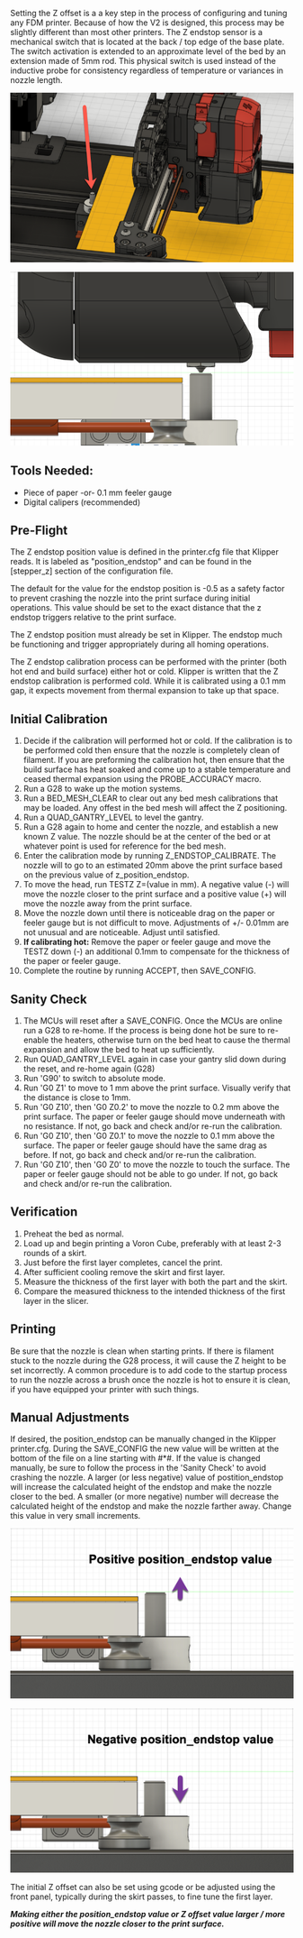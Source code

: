 Setting the Z offset is a a key step in the process of configuring and tuning any FDM printer.  Because of how the V2 is designed, this process may be slightly different than most other printers.  The Z endstop sensor is a mechanical switch that is located at the back / top edge of the base plate.  The switch activation is extended to an approximate level of the bed by an extension made of 5mm rod.  This physical switch is used instead of the inductive probe for consistency regardless of temperature or variances in nozzle length.

![](./images/v2_z_endstop_location.png)

![](./images/v2_z_endstop_nozzle.png)

## Tools Needed:

* Piece of paper -or- 0.1 mm feeler gauge
* Digital calipers (recommended)

## Pre-Flight

The Z endstop position value is defined in the printer.cfg file that Klipper reads.  It is labeled as "position\_endstop" and can be found in the [stepper\_z] section of the configuration file.

The default for the value for the endstop position is -0.5 as a safety factor to prevent crashing the nozzle into the print surface during initial operations.  This value should be set to the exact distance that the z endstop triggers relative to the print surface.

The Z endstop position must already be set in Klipper.  The endstop much be functioning and trigger appropriately during all homing operations.

The Z endstop calibration process can be performed with the printer (both hot end and build surface) either hot or cold.  Klipper is written that the Z endstop calibration is performed cold. While it is calibrated using a 0.1 mm gap, it expects movement from thermal expansion to take up that space.

## Initial Calibration

1. Decide if the calibration will performed hot or cold.  If the calibration is to be performed cold then ensure that the nozzle is completely clean of filament.  If you are preforming the calibration hot, then ensure that the build surface has heat soaked and come up to a stable temperature and ceased thermal expansion using the PROBE_ACCURACY macro.
2. Run a G28 to wake up the motion systems.
3. Run a BED\_MESH\_CLEAR to clear out any bed mesh calibrations that may be loaded.  Any offest in the bed mesh will affect the Z positioning.
4. Run a QUAD\_GANTRY\_LEVEL to level the gantry.
5. Run a G28 again to home and center the nozzle, and establish a new known Z value.  The nozzle should be at the center of the bed or at whatever point is used for reference for the bed mesh.
6. Enter the calibration mode by running Z\_ENDSTOP\_CALIBRATE.  The nozzle will to go to an estimated 20mm above the print surface based on the previous value of z\_position\_endstop.
7. To move the head, run TESTZ Z=(value in mm).  A negative value (-) will move the nozzle closer to the print surface and a positive value (+) will move the nozzle away from the print surface.
8. Move the nozzle down until there is noticeable drag on the paper or feeler gauge but is not difficult to move.  Adjustments of +/- 0.01mm are not unusual and are noticeable.  Adjust until satisfied.
9. __If calibrating hot:__ Remove the paper or feeler gauge and move the TESTZ down (-) an additional 0.1mm to compensate for the thickness of the paper or feeler gauge.
10. Complete the routine by running ACCEPT, then SAVE\_CONFIG.

## Sanity Check

1. The MCUs will reset after a SAVE\_CONFIG.  Once the MCUs are online run a G28 to re-home.  If the process is being done hot be sure to re-enable the heaters, otherwise turn on the bed heat to cause the thermal expansion and allow the bed to heat up sufficiently.
2. Run QUAD\_GANTRY\_LEVEL again in case your gantry slid down during the reset, and re-home again (G28)
3. Run 'G90' to switch to absolute mode.
4. Run 'G0 Z1' to move to 1 mm above the print surface.  Visually verify that the distance is close to 1mm.
5. Run 'G0 Z10', then 'G0 Z0.2' to move the nozzle to 0.2 mm above the print surface.  The paper or feeler gauge should move underneath with no resistance.  If not, go back and check and/or re-run the calibration.
6. Run 'G0 Z10', then 'G0 Z0.1' to move the nozzle to 0.1 mm above the surface.  The paper or feeler gauge should have the same drag as before.  If not, go back and check and/or re-run the calibration.
7. Run 'G0 Z10', then 'G0 Z0' to move the nozzle to touch the surface.  The paper or feeler gauge should not be able to go under.  If not, go back and check and/or re-run the calibration.


## Verification

1. Preheat the bed as normal.
2. Load up and begin printing a Voron Cube, preferably with at least 2-3 rounds of a skirt.
3. Just before the first layer completes, cancel the print.
4. After sufficient cooling remove the skirt and first layer.
5. Measure the thickness of the first layer with both the part and the skirt.
6. Compare the measured thickness to the intended thickness of the first layer in the slicer.

## Printing

Be sure that the nozzle is clean when starting prints.  If there is filament stuck to the nozzle during the G28 process, it will cause the Z height to be set incorrectly.  A common procedure is to add code to the startup process to run the nozzle across a brush once the nozzle is hot to ensure it is clean, if you have equipped your printer with such things.

## Manual Adjustments

If desired, the position\_endstop can be manually changed in the Klipper printer.cfg.  During the SAVE\_CONFIG the new value will be written at the bottom of the file on a line starting with #*#.  If the value is changed manually, be sure to follow the process in the 'Sanity Check' to avoid crashing the nozzle.  A larger (or less negative) value of postition\_endstop will increase the calculated height of the endstop and make the nozzle closer to the bed.  A smaller (or more negative) number will decrease the calculated height of the endstop and make the nozzle farther away.  Change this value in very small increments.

![](./images/v2_z_endstop_positive_endstop_value.png)

![](./images/v2_z_endstop_negative_endstop_value.png)

The initial Z offset can also be set using gcode or be adjusted using the front panel, typically during the skirt passes, to fine tune the first layer.

**_Making either the position\_endstop value or Z offset value larger / more positive will move the nozzle closer to the print surface._**
